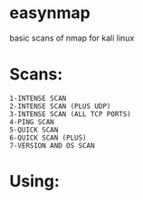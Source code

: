 # easynmap
basic scans of nmap for kali linux
# Scans:
    1-INTENSE SCAN
    2-INTENSE SCAN (PLUS UDP)
    3-INTENSE SCAN (ALL TCP PORTS)
    4-PING SCAN
    5-QUICK SCAN
    6-QUICK SCAN (PLUS)
    7-VERSION AND OS SCAN
# Using:
   
